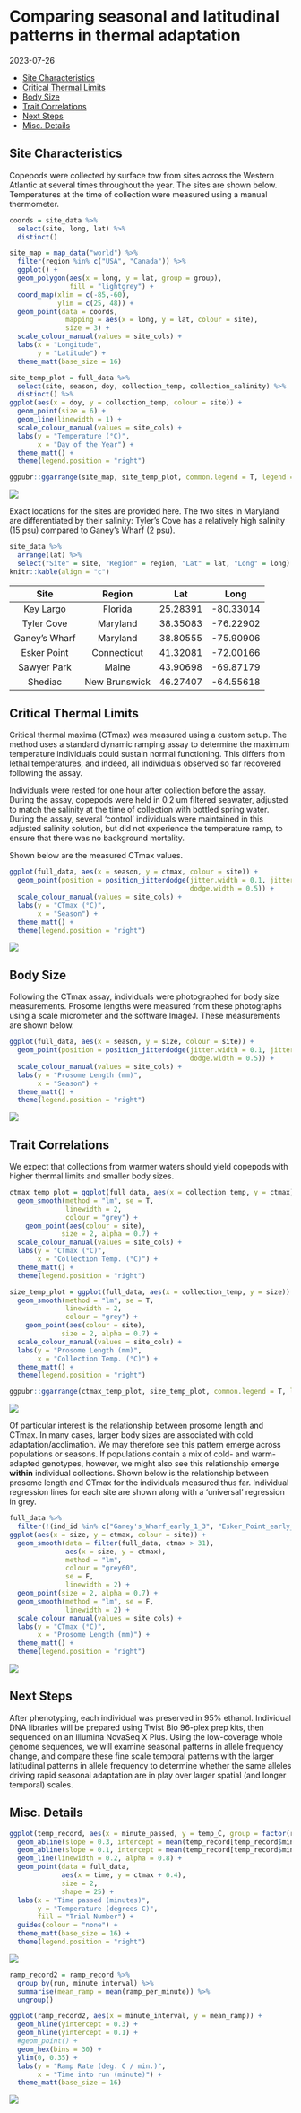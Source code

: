 Comparing seasonal and latitudinal patterns in thermal adaptation
================
2023-07-26

- [Site Characteristics](#site-characteristics)
- [Critical Thermal Limits](#critical-thermal-limits)
- [Body Size](#body-size)
- [Trait Correlations](#trait-correlations)
- [Next Steps](#next-steps)
- [Misc. Details](#misc-details)

## Site Characteristics

Copepods were collected by surface tow from sites across the Western
Atlantic at several times throughout the year. The sites are shown
below. Temperatures at the time of collection were measured using a
manual thermometer.

``` r
coords = site_data %>%
  select(site, long, lat) %>%
  distinct()

site_map = map_data("world") %>% 
  filter(region %in% c("USA", "Canada")) %>% 
  ggplot() + 
  geom_polygon(aes(x = long, y = lat, group = group),
               fill = "lightgrey") + 
  coord_map(xlim = c(-85,-60),
            ylim = c(25, 48)) + 
  geom_point(data = coords,
              mapping = aes(x = long, y = lat, colour = site),
              size = 3) +
  scale_colour_manual(values = site_cols) + 
  labs(x = "Longitude", 
       y = "Latitude") + 
  theme_matt(base_size = 16)

site_temp_plot = full_data %>% 
  select(site, season, doy, collection_temp, collection_salinity) %>%  
  distinct() %>% 
ggplot(aes(x = doy, y = collection_temp, colour = site)) + 
  geom_point(size = 6) + 
  geom_line(linewidth = 1) + 
  scale_colour_manual(values = site_cols) + 
  labs(y = "Temperature (°C)",
       x = "Day of the Year") +
  theme_matt() + 
  theme(legend.position = "right")

ggpubr::ggarrange(site_map, site_temp_plot, common.legend = T, legend = "bottom")
```

<img src="../Figures/markdown/site-chars-1.png" style="display: block; margin: auto;" />

Exact locations for the sites are provided here. The two sites in
Maryland are differentiated by their salinity: Tyler’s Cove has a
relatively high salinity (15 psu) compared to Ganey’s Wharf (2 psu).

``` r
site_data %>%  
  arrange(lat) %>%  
  select("Site" = site, "Region" = region, "Lat" = lat, "Long" = long) %>% 
knitr::kable(align = "c")
```

|     Site      |    Region     |   Lat    |   Long    |
|:-------------:|:-------------:|:--------:|:---------:|
|   Key Largo   |    Florida    | 25.28391 | -80.33014 |
|  Tyler Cove   |   Maryland    | 38.35083 | -76.22902 |
| Ganey’s Wharf |   Maryland    | 38.80555 | -75.90906 |
|  Esker Point  |  Connecticut  | 41.32081 | -72.00166 |
|  Sawyer Park  |     Maine     | 43.90698 | -69.87179 |
|    Shediac    | New Brunswick | 46.27407 | -64.55618 |

## Critical Thermal Limits

Critical thermal maxima (CTmax) was measured using a custom setup. The
method uses a standard dynamic ramping assay to determine the maximum
temperature individuals could sustain normal functioning. This differs
from lethal temperatures, and indeed, all individuals observed so far
recovered following the assay.

Individuals were rested for one hour after collection before the assay.
During the assay, copepods were held in 0.2 um filtered seawater,
adjusted to match the salinity at the time of collection with bottled
spring water. During the assay, several ‘control’ individuals were
maintained in this adjusted salinity solution, but did not experience
the temperature ramp, to ensure that there was no background mortality.

Shown below are the measured CTmax values.

``` r
ggplot(full_data, aes(x = season, y = ctmax, colour = site)) + 
  geom_point(position = position_jitterdodge(jitter.width = 0.1, jitter.height = 0,
                                             dodge.width = 0.5)) + 
  scale_colour_manual(values = site_cols) + 
  labs(y = "CTmax (°C)",
       x = "Season") +
  theme_matt() + 
  theme(legend.position = "right")
```

<img src="../Figures/markdown/seasonal-ct-max-1.png" style="display: block; margin: auto;" />

## Body Size

Following the CTmax assay, individuals were photographed for body size
measurements. Prosome lengths were measured from these photographs using
a scale micrometer and the software ImageJ. These measurements are shown
below.

``` r
ggplot(full_data, aes(x = season, y = size, colour = site)) + 
  geom_point(position = position_jitterdodge(jitter.width = 0.1, jitter.height = 0,
                                             dodge.width = 0.5)) + 
  scale_colour_manual(values = site_cols) + 
  labs(y = "Prosome Length (mm)",
       x = "Season") +
  theme_matt() + 
  theme(legend.position = "right")
```

<img src="../Figures/markdown/seasonal-body-size-1.png" style="display: block; margin: auto;" />

## Trait Correlations

We expect that collections from warmer waters should yield copepods with
higher thermal limits and smaller body sizes.

``` r
ctmax_temp_plot = ggplot(full_data, aes(x = collection_temp, y = ctmax)) + 
  geom_smooth(method = "lm", se = T,
              linewidth = 2, 
              colour = "grey") + 
    geom_point(aes(colour = site), 
             size = 2, alpha = 0.7) + 
  scale_colour_manual(values = site_cols) + 
  labs(y = "CTmax (°C)",
       x = "Collection Temp. (°C)") +
  theme_matt() + 
  theme(legend.position = "right")

size_temp_plot = ggplot(full_data, aes(x = collection_temp, y = size)) + 
  geom_smooth(method = "lm", se = T,
              linewidth = 2, 
              colour = "grey") + 
    geom_point(aes(colour = site), 
             size = 2, alpha = 0.7) + 
  scale_colour_manual(values = site_cols) + 
  labs(y = "Prosome Length (mm)",
       x = "Collection Temp. (°C)") +
  theme_matt() + 
  theme(legend.position = "right")

ggpubr::ggarrange(ctmax_temp_plot, size_temp_plot, common.legend = T, legend = "bottom")
```

<img src="../Figures/markdown/temp-cors-1.png" style="display: block; margin: auto;" />

Of particular interest is the relationship between prosome length and
CTmax. In many cases, larger body sizes are associated with cold
adaptation/acclimation. We may therefore see this pattern emerge across
populations or seasons. If populations contain a mix of cold- and
warm-adapted genotypes, however, we might also see this relationship
emerge **within** individual collections. Shown below is the
relationship between prosome length and CTmax for the individuals
measured thus far. Individual regression lines for each site are shown
along with a ‘universal’ regression in grey.

``` r
full_data %>%  
  filter(!(ind_id %in% c("Ganey's_Wharf_early_1_3", "Esker_Point_early_2_3"))) %>% 
ggplot(aes(x = size, y = ctmax, colour = site)) + 
  geom_smooth(data = filter(full_data, ctmax > 31), 
              aes(x = size, y = ctmax),
              method = "lm", 
              colour = "grey60", 
              se = F,
              linewidth = 2) + 
  geom_point(size = 2, alpha = 0.7) + 
  geom_smooth(method = "lm", se = F,
              linewidth = 2) + 
  scale_colour_manual(values = site_cols) + 
  labs(y = "CTmax (°C)",
       x = "Prosome Length (mm)") +
  theme_matt() + 
  theme(legend.position = "right")
```

<img src="../Figures/markdown/ctmax-vs-size-1.png" style="display: block; margin: auto;" />

## Next Steps

After phenotyping, each individual was preserved in 95% ethanol.
Individual DNA libraries will be prepared using Twist Bio 96-plex prep
kits, then sequenced on an Illumina NovaSeq X Plus. Using the
low-coverage whole genome sequences, we will examine seasonal patterns
in allele frequency change, and compare these fine scale temporal
patterns with the larger latitudinal patterns in allele frequency to
determine whether the same alleles driving rapid seasonal adaptation are
in play over larger spatial (and longer temporal) scales.

## Misc. Details

``` r
ggplot(temp_record, aes(x = minute_passed, y = temp_C, group = factor(run))) + 
  geom_abline(slope = 0.3, intercept = mean(temp_record[temp_record$minute_interval == 0, 8])) + 
  geom_abline(slope = 0.1, intercept = mean(temp_record[temp_record$minute_interval == 0, 8])) + 
  geom_line(linewidth = 0.2, alpha = 0.8) + 
  geom_point(data = full_data, 
             aes(x = time, y = ctmax + 0.4),
             size = 2,
             shape = 25) +
  labs(x = "Time passed (minutes)",
       y = "Temperature (degrees C)",
       fill = "Trial Number") + 
  guides(colour = "none") + 
  theme_matt(base_size = 16) + 
  theme(legend.position = "right")
```

<img src="../Figures/markdown/temp-record-plot-1.png" style="display: block; margin: auto;" />

``` r
ramp_record2 = ramp_record %>% 
  group_by(run, minute_interval) %>% 
  summarise(mean_ramp = mean(ramp_per_minute)) %>% 
  ungroup()

ggplot(ramp_record2, aes(x = minute_interval, y = mean_ramp)) + 
  geom_hline(yintercept = 0.3) + 
  geom_hline(yintercept = 0.1) + 
  #geom_point() + 
  geom_hex(bins = 30) + 
  ylim(0, 0.35) + 
  labs(y = "Ramp Rate (deg. C / min.)",
       x = "Time into run (minute)") + 
  theme_matt(base_size = 16) 
```

<img src="../Figures/markdown/ramp-record-plot-1.png" style="display: block; margin: auto;" />
